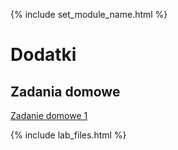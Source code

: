 {% include set_module_name.html %}

# Dodatki
## Zadania domowe
<div>
    <p class="view"><a href="{{ site.baseurl }}/dodatki/zadanie-dowmowe1.md">Zadanie domowe 1</a></p>
</div>
{% include lab_files.html %}




